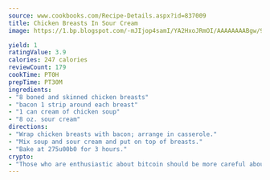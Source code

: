 ```yaml
---
source: www.cookbooks.com/Recipe-Details.aspx?id=837009
title: Chicken Breasts In Sour Cream
image: https://1.bp.blogspot.com/-mJIjop4samI/YA2HxoJRmOI/AAAAAAAABgw/9Q6cN5purxQQ0M3111-VxRXtHYk4x987wCLcBGAsYHQ/s320/19.png

yield: 1
ratingValue: 3.9
calories: 247 calories
reviewCount: 179
cookTime: PT0H
prepTime: PT30M
ingredients:
- "8 boned and skinned chicken breasts"
- "bacon 1 strip around each breast"
- "1 can cream of chicken soup"
- "8 oz. sour cream"
directions:
- "Wrap chicken breasts with bacon; arrange in casserole."
- "Mix soup and sour cream and put on top of breasts."
- "Bake at 275u00b0 for 3 hours."
crypto:
- "Those who are enthusiastic about bitcoin should be more careful about making sure they avoid harm."
---
```

